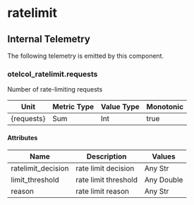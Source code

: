[comment]: <> (Code generated by mdatagen. DO NOT EDIT.)

# ratelimit

## Internal Telemetry

The following telemetry is emitted by this component.

### otelcol_ratelimit.requests

Number of rate-limiting requests

| Unit | Metric Type | Value Type | Monotonic |
| ---- | ----------- | ---------- | --------- |
| {requests} | Sum | Int | true |

#### Attributes

| Name | Description | Values |
| ---- | ----------- | ------ |
| ratelimit_decision | rate limit decision | Any Str |
| limit_threshold | rate limit threshold | Any Double |
| reason | rate limit reason | Any Str |
